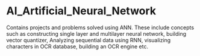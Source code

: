 # AI_Artificial_Neural_Network
Contains projects and problems solved using ANN. These include concepts such as constructing single layer and multilayer neural network, building vector quantizer, Analyzing sequential data using RNN, visualizing characters in OCR database, building an OCR engine etc. 

